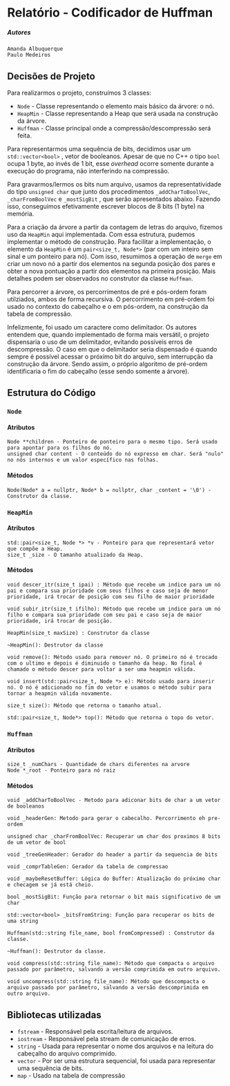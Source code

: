 # Relatório - Codificador de Huffman
##### Autores
```
Amanda Albuquerque
Paulo Medeiros
```
## Decisões de Projeto
Para realizarmos o projeto, construímos 3 classes:
+ `Node` - Classe representando o elemento mais básico da árvore: o nó.
+ `HeapMin` - Classe representando a Heap que será usada na construção da árvore.
+ `Huffman` - Classe principal onde a compressão/descompressão será feita.

Para representarmos uma sequência de bits, decidimos usar um `std::vector<bool>` , vetor de booleanos. Apesar de que no C++ o tipo `bool` ocupa 1 byte, ao invés de 1 bit, esse *overhead* ocorre somente durante a execução do programa, não interferindo na compressão.

Para gravarmos/lermos os bits num arquivo, usamos da representatividade do tipo `unsigned char` que junto dos procedimentos `_addCharToBoolVec`, `_charFromBoolVec` e `_mostSigBit` , que serão apresentados abaixo. Fazendo isso, conseguimos efetivamente escrever blocos de 8 bits (1 byte) na memória.

Para a criação da árvore a partir da contagem de letras do arquivo, fizemos uso da `HeapMin` aqui implementada. Com essa estrutura, pudemos implementar o método de construção. Para facilitar a implementação, o elemento da `HeapMin` é um `pair<size_t, Node*>` (par com um inteiro sem sinal e um ponteiro para nó). Com isso, resumimos a operação de `merge` em criar um novo nó a partir dos elementos na segunda posição dos pares e obter a nova pontuação a partir dos elementos na primeira posição. Mais detalhes podem ser observados no construtor da classe `Huffman`.

Para percorrer a árvore, os percorrimentos de pré e pós-ordem foram utilziados, ambos de forma recursiva. O percorrimento em pré-ordem foi usado no contexto do cabeçalho e o em pós-ordem, na construção da tabela de compressão.

Infelizmente, foi usado um caractere como delimitador. Os autores entendem que, quando implementado de forma mais versátil, o projeto dispensaria o uso de um delimitador, evitando possíveis erros de descompressão. O caso em que o delimitador seria dispensado é quando sempre é possível acessar o próximo bit do arquivo, sem interrupção da construção da árvore. Sendo assim, o próprio algoritmo de pré-ordem identificaria o fim do cabeçalho (esse sendo somente a árvore).



## Estrutura do Código

### `Node`
#### Atributos
```
Node **children - Ponteiro de ponteiro para o mesmo tipo. Será usado para apontar para os filhos do nó.
unsigned char content - O conteúdo do nó expresso em char. Será "nulo" no nós internos e um valor específico nas folhas.
```
#### Métodos
```
Node(Node* a = nullptr, Node* b = nullptr, char _content = '\0') - Construtor da classe.
```

### `HeapMin`
#### Atributos
```
std::pair<size_t, Node *> *v - Ponteiro para que representará vetor que compõe a Heap.
size_t _size - O tamanho atualizado da Heap.
```
#### Métodos
```
void descer_itr(size_t ipai) : Método que recebe um indice para um nó pai e compara sua prioridade com seus filhos e caso seja de menor prioridade, irá trocar de posição com seu filho de maior prioridade

void subir_itr(size_t ifilho): Método que recebe um indice para um nó filho e compara sua prioridade com seu pai e caso seja de maior prioridade, irá trocar de posição.

HeapMin(size_t maxSize) : Construtor da classe

~HeapMin(): Destrutor da classe

void remove(): Método usado para remover nó. O primeiro nó é trocado com o ultimo e depois é diminuido o tamanho da heap. No final é chamado o método descer para voltar a ser uma heapmin válida.

void insert(std::pair<size_t, Node *> e): Método usado para inserir nó. O nó é adicionado no fim do vetor e usamos o método subir para tornar a heapmin válida novamente.

size_t size(): Método que retorna o tamanho atual.

std::pair<size_t, Node*> top(): Método que retorna o topo do vetor.
```
### `Huffman`
#### Atributos
```
size_t _numChars - Quantidade de chars diferentes na arvore
Node *_root - Ponteiro para nó raiz
```
#### Métodos
```
void _addCharToBoolVec - Metodo para adiconar bits de char a um vetor de booleanos

void _headerGen: Metodo para gerar o cabecalho. Percorrimento eh pre-ordem

unsigned char _charFromBoolVec: Recuperar um char dos proximos 8 bits de um vetor de bool

void _treeGenHeader: Gerador do header a partir da sequencia de bits

void _comprTableGen: Gerador da tabela de compressao

void _maybeResetBuffer: Lógica do Buffer: Atualização do próximo char e checagem se já está cheio.

bool _mostSigBit: Função para retornar o bit mais significativo de um char

std::vector<bool> _bitsFromString: Função para recuperar os bits de uma string

Huffman(std::string file_name, bool fromCompressed) : Construtor da classe.

~Huffman(): Destrutor da classe.

void compress(std::string file_name): Método que compacta o arquivo passado por parâmetro, salvando a versão comprimida em outro arquivo.

void uncompress(std::string file_name): Método que descompacta o arquivo passado por parâmetro, salvando a versão descomprimida em outro arquivo.
```



## Bibliotecas utilizadas

+ `fstream` - Responsável pela escrita/leitura de arquivos.
+ `iostream` - Responsável pela stream de comunicação de erros.
+ `string` - Usada para representar o nome dos arquivos e na leitura do cabeçalho do arquivo comprimido.
+ `vector` - Por ser uma estrutura sequencial, foi usada para representar uma sequência de bits.
+ `map` - Usado na tabela de compressão